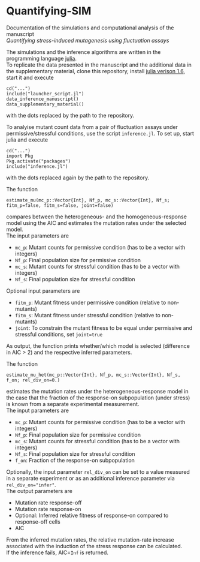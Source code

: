 # Quantifying-SIM
Documentation of the simulations and computational analysis of the manuscript \
*Quantifying stress-induced mutagenesis using fluctuation assays* 

The simulations and the inference algorithms are written in the programming language [julia](https://julialang.org). \
To replicate the data presented in the manuscript and the additional data in the supplementary material, clone this repository, install [julia verison 1.6](https://julialang.org/downloads/#long_term_support_release), start it and execute
```
cd("...")
include("launcher_script.jl")
data_inference_manuscript()
data_supplementary_material()
```
with the dots replaced by the path to the repository.

To analyise mutant count data from a pair of fluctuation assays under permissive/stressful conditions, use the script `inference.jl`. To set up, start julia and execute 
```
cd("...")
import Pkg
Pkg.activate("packages")
include("inference.jl")
```
with the dots replaced again by the path to the repository.

The function 
```
estimate_mu(mc_p::Vector{Int}, Nf_p, mc_s::Vector{Int}, Nf_s; fitm_p=false, fitm_s=false, joint=false)
``` 
compares between the heterogeneous- and the homogeneous-response model using the AIC and estimates the mutation rates under the selected model. \
The input parameters are
* `mc_p`: Mutant counts for permissive condition (has to be a vector with integers)
* `Nf_p`: Final population size for permissive condition
* `mc_s`: Mutant counts for stressful condition (has to be a vector with integers)
* `Nf_s`: Final population size for stressful condition

Optional input parameters are
* `fitm_p`: Mutant fitness under permissive condition (relative to non-mutants)
* `fitm_s`: Mutant fitness under stressful condition (relative to non-mutants)
* `joint`: To constrain the mutant fitness to be equal under permissive and stressful conditions, set `joint=true`

As output, the function prints whether/which model is selected (difference in AIC > 2) and the respective inferred parameters.

The function 
```
estimate_mu_het(mc_p::Vector{Int}, Nf_p, mc_s::Vector{Int}, Nf_s, f_on; rel_div_on=0.)
```
estimates the mutation rates under the heterogeneous-response model in the case that the fraction of the response-on subpopulation (under stress) is known from a separate experimental measurement. \
The input parameters are
* `mc_p`: Mutant counts for permissive condition (has to be a vector with integers)
* `Nf_p`: Final population size for permissive condition
* `mc_s`: Mutant counts for stressful condition (has to be a vector with integers)
* `Nf_s`: Final population size for stressful condition
* `f_on`: Fraction of the response-on subpopulation 

Optionally, the input parameter `rel_div_on` can be set to a value measured in a separate experiment or as an additional inference parameter via `rel_div_on="infer"`. \
The output parameters are 
* Mutation rate response-off
* Mutation rate response-on
* Optional: Inferred relative fitness of response-on compared to response-off cells
* AIC

From the inferred mutation rates, the relative mutation-rate increase associated with the induction of the stress response can be calculated.\
If the inference fails, AIC=`Inf` is returned.